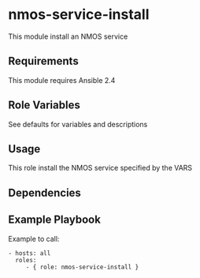 nmos-service-install
=========

This module install an NMOS service

Requirements
------------

This module requires Ansible 2.4

Role Variables
--------------

See defaults for variables and descriptions

## Usage

This role install the NMOS service specified by the VARS

Dependencies
------------

Example Playbook
----------------

Example to call:

    - hosts: all
      roles:
         - { role: nmos-service-install }
